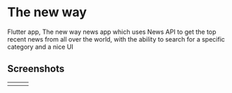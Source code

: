 # The new way
Flutter app,
The new way news app which uses News API to get the top recent news from all over the world, with the ability to search for a specific category and a nice UI



## Screenshots

<table>
  <tr>
    <td><![Screenshot_20211015-131903](https://user-images.githubusercontent.com/74876724/137481260-dca08812-9609-46d0-9c0b-dbd0fba341ff.png) width=270 height=480></td>
    <td><![Screenshot_20211015-131954](https://user-images.githubusercontent.com/74876724/137481551-7d794e10-217a-47b5-b046-b06b71465fa8.png) width=270 height=480></td>
    <td><![Screenshot_20211015-132126](https://user-images.githubusercontent.com/74876724/137481671-3c62b6c9-7fa3-4c86-b4c2-fc8bf1609a3e.png)
 width=270 height=480></td>
  </tr>
 </table>
